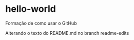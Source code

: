 # hello-world
Formação de como usar o GitHub

Alterando o texto do README.md no branch readme-edits
